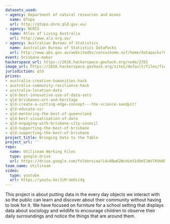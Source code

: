 ```yaml
---
datasets_used:
- agency: Department of natural resources and mines
  name: QTopo
  url: http://qtopo.dnrm.qld.gov.au/
- agency: NCRIS
  name: Atlas of Living Australia
  url: http://www.ala.org.au/
- agency: Australian Bureau of Statistics
  name: Australian Bureau of Statistics DataPacks
  url: http://www.abs.gov.au/websitedbs/censushome.nsf/home/datapacks?opendocument&navpos=250
event: brisbane-maker
hackerspace_url: https://2016.hackerspace.govhack.org/node/2761
image_url: https://2016.hackerspace.govhack.org/sites/default/files/field/image/bringing%20data%20to%20the%20table.jpg
jurisdiction: qld
prizes:
- australia-creative-humanities-hack
- australia-community-resilience-hack
- australia-location-data
- qld-best-innovative-use-of-data-sets
- qld-brisbanes-art-and-heritage
- qld-create-a-cutting-edge-concept---the-science-sandpit!
- qld-educate-us!
- qld-mentoring-the-best-of-queensland
- qld-best-visualisation-of-data
- qld-engaging-with-brisbane-city-council
- qld-supporting-the-best-of-brisbane
- qld-supporting-the-best-of-brisbane
project_title: Bringing Data to the Table
project_url: ''
repo:
  name: Utiliteam Working Files
  type: google-drive
  url: https://drive.google.com/folderview?id=0Bw62WcHim31dbHI1WVlRVHdDbjQ&usp=sharing
team_name: Utiliteam
video:
  type: youtube
  url: https://youtu.be/JiM-UeOci4g
---
```


This project is about putting data in the every day objects we interact with so the public can learn and discover about their community without having to look for it. We have focused on furniture for a school setting that displays data about sociology and wildlife to encourage children to observe their daily surroundings and notice the things that are around them.